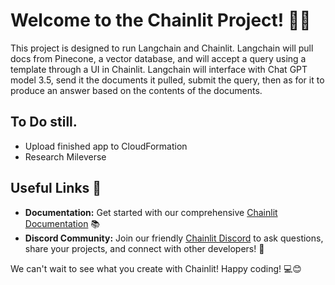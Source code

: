 # Welcome to the Chainlit Project! 🚀🤖

This project is designed to run Langchain and Chainlit. Langchain will pull docs from Pinecone, a vector database, and will accept a query using a template through a UI in Chainlit. Langchain will interface with Chat GPT model 3.5, send it the documents it pulled, submit the query, then as for it to produce an answer based on the contents of the documents.

## To Do still.

- Upload finished app to CloudFormation
- Research Mileverse


## Useful Links 🔗

- **Documentation:** Get started with our comprehensive [Chainlit Documentation](https://docs.chainlit.io) 📚
- **Discord Community:** Join our friendly [Chainlit Discord](https://discord.gg/ZThrUxbAYw) to ask questions, share your projects, and connect with other developers! 💬

We can't wait to see what you create with Chainlit! Happy coding! 💻😊

